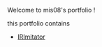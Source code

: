 Welcome to mis08's portfolio !

this portfolio contains

- [IRImitator](https://github.com/mis08/IR_Imitator)